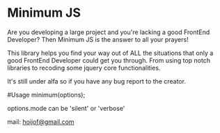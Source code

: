 # Minimum JS

Are you developing a large project and you're lacking a good FrontEnd Developer? Then Minimum JS is the answer to all your prayers! 

This library helps you find your way out of ALL the situations that only a good FrontEnd Developer could get you through. From using top notch libraries to recoding some jquery core functionalities.

It's still under alfa so if you have any bug report to the creator.

#Usage
  minimum(options);
  
  options.mode can be 'silent' or 'verbose'


mail: hoijof@gmail.com
